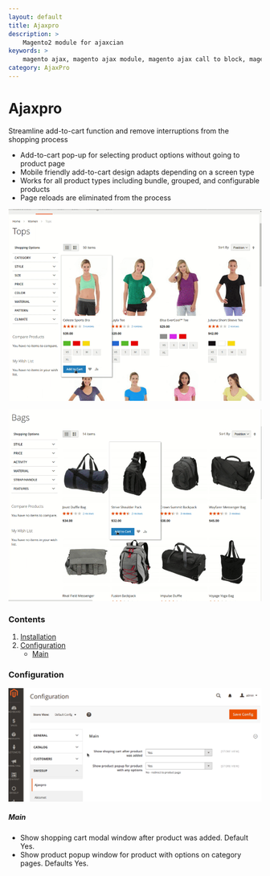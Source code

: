 ```yaml
---
layout: default
title: Ajaxpro
description: >
    Magento2 module for ajaxcian
keywords: >
    magento ajax, magento ajax module, magento ajax call to block, magento ajax shopping cart, magento ajax cart pro
category: AjaxPro
---
```


# Ajaxpro

Streamline add-to-cart function and remove interruptions from the shopping process

- Add-to-cart pop-up for selecting product options without going to product page
- Mobile friendly add-to-cart design adapts depending on a screen type
- Works for all product types including bundle, grouped, and configurable products
- Page reloads are eliminated from the process

![Ajaxpro product view](/images/m2/ajaxpro/usage0.gif)

![Ajaxpro cart](/images/m2/ajaxpro/usage1.gif)

### Contents

1.  [Installation](installation/)
2.  [Configuration](#configuration)
    - [Main](#main)

### Configuration

![Ajaxpro configuration](/images/m2/ajaxpro/configuration.png)

##### Main

- Show shopping cart modal window after product was added. Default Yes.
- Show product popup window for product with options on category pages. Defaults Yes.
